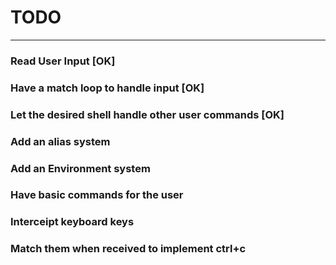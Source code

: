 # TODO
---

### Read User Input [OK]

### Have a match loop to handle input [OK]

### Let the desired shell handle other user commands [OK]

### Add an alias system 

### Add an Environment system

### Have basic commands for the user


### Interceipt keyboard keys


### Match them when received to implement ctrl+c 
